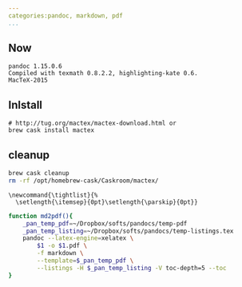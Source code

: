 ```yaml
---
categories:pandoc, markdown, pdf
...
```


## Now

```
pandoc 1.15.0.6
Compiled with texmath 0.8.2.2, highlighting-kate 0.6.
MacTeX-2015
```

## Inlstall

```
# http://tug.org/mactex/mactex-download.html or 
brew cask install mactex
```

## cleanup

```bash
brew cask cleanup
rm -rf /opt/homebrew-cask/Caskroom/mactex/
```

```
\newcommand{\tightlist}{%
  \setlength{\itemsep}{0pt}\setlength{\parskip}{0pt}}
```


```bash
function md2pdf(){
    _pan_temp_pdf=~/Dropbox/softs/pandocs/temp-pdf
    _pan_temp_listing=~/Dropbox/softs/pandocs/temp-listings.tex
    pandoc --latex-engine=xelatex \
        $1 -o $1.pdf \
        -f markdown \
        --template=$_pan_temp_pdf \
        --listings -H $_pan_temp_listing -V toc-depth=5 --toc
}
```